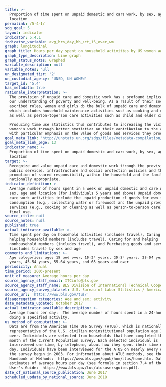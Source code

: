 ```yaml
---
title: >-
  Proportion of time spent on unpaid domestic and care work, by sex, age and
  location
permalink: /5-4-1/
sdg_goal: 5
layout: indicator
indicator: 5.4.1
indicator_variable: avg_hrs_day_hh_act_15_over_wm
graph: longitudinal
graph_title: Hours per day spent on household activities by US women ages 15 and older
graph_type_description: Line graph
graph_status_notes: Graphed
variable_description: null
variable_notes: null
un_designated_tier: '2'
un_custodial_agency: 'UNSD, UN WOMEN'
target_id: '5.4'
has_metadata: true
rationale_interpretation: >-
  The provision of unpaid care and domestic work has a profound implication on
  our understanding of poverty and well-being. As a result of their socially
  ascribed roles, women and girls do the bulk of unpaid care and domestic work,
  which includes household maintenance activities such as cooking and cleaning
  as well as person-toperson care activities such as child and elder care. [2] 

  Producing time use statistics thus contributes to increasing the visibility of
  women's work through better statistics on their contribution to the economy '
  with particular emphasis on the value of goods and services they produce. [1]
goal_meta_link: 'http://unstats.un.org/sdgs/files/metadata-compilation/Metadata-Goal-5.pdf'
goal_meta_link_page: 13
indicator_name: >-
  Proportion of time spent on unpaid domestic and care work, by sex, age and
  location
target: >-
  Recognize and value unpaid care and domestic work through the provision of
  public services, infrastructure and social protection policies and the
  promotion of shared responsibility within the household and the family as
  nationally appropriate.
indicator_definition: >-
  Average number of hours spent in a week on unpaid domestic and care work, by
  sex, age and location (for individuals 5 years and above) Unpaid domestic and
  care work activities include the unpaid production of goods for own final
  consumption (e.g., collecting water or firewood) and the unpaid provision of
  services (e.g., cooking or cleaning as well as person-to-person care) for own
  final use.
source_title: null
source_notes: null
published: true
actual_indicator_available: >-
  Time spent per day on household activities (includes travel), Caring for and
  helping household members (includes travel), Caring for and helping
  nonhousehold members (includes travel), and Purchasing goods and services
  (includes travel) by sex and age
comments_and_limitations: >-
  Age categories: ages 15 and over, 15-24 years, 25-34 years, 25-54 years, 35-44
  years, 45-54 years, 55-64 years, and 65 years and over
periodicity: Annual
time_period: 2003-present
unit_of_measure: Average hours per day
source_agency_staff_email: ITCinfo@bls.gov
source_agency_staff_name: BLS Division of International Technical Cooperation staff
source_agency_survey_dataset: U.S. Bureau of Labor Statistics / American Time Use Survey
source_url: 'https://www.bls.gov/tus/'
disaggregation_categories: Age and sex; activity
date_metadata_updated: October 2017
actual_indicator_available_description: >-
  Average hours per day:  The average number of hours spent in a 24-hour period
  doing a specified activity.
us_method_of_computation: >-
  Data are from the American Time Use Survey (ATUS), which is nationally
  representative of the U.S. civilian noninstitutional population age 15 and
  over. Individuals are selected from households that have completed the 8th
  month of the Current Population Survey. Each selected individual is
  interviewed one time, by telephone, about how they spent their time on one
  day. Individuals have been interviewed for the ATUS on nearly every day since
  the survey began in 2003. For information about ATUS methods, see the BLS
  Handbook of Methods:  https://www.bls.gov/opub/hom/atus/home.htm. Data are
  estimates of average hours per day (see formula in section 7.4 of the ATUS
  User's Guide:  https://www.bls.gov/tus/atususersguide.pdf).
date_of_national_source_publication: June 2017
scheduled_update_by_national_source: June 2018
---
```

